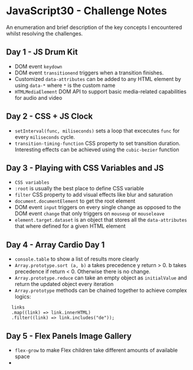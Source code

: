 # JavaScript30 - Challenge Notes

An enumeration and brief description of the key concepts I encountered whilst resolving the challenges.

## Day 1 - JS Drum Kit

- DOM event `keydown`
- DOM event `transitionend` triggers when a transition finishes.
- Customized `data-attributes` can be added to any HTML element by using `data-*` where `*` is the custom name
- `HTMLMediaElement` DOM API to support basic media-related capabilities for audio and video

## Day 2 - CSS + JS Clock

- `setInterval(func, miliseconds)` sets a loop that excecutes `func` for every `miliseconds` cycle.
- `transition-timing-function` CSS property to set transition duration. Interesting effects can be achieved using the `cubic-bezier` function

## Day 3 - Playing with CSS Variables and JS

- `CSS variables`
- `:root` is usually the best place to define CSS variable
- `filter` CSS property to add visual effects like blur and saturation
- `document.documentElement` to get the root element
- DOM event `input` triggers on every single change as opposed to the DOM event `change` that only triggers on `mouseup` or `mouseleave`
- `element.target.dataset` is an object that stores all the `data-attributes` that where defined for a given HTML element

## Day 4 - Array Cardio Day 1

- `console.table` to show a list of results more clearly
- `Array.prototype.sort (a, b)` a takes precedence y return > 0. b takes precedence if return < 0. Otherwise there is no change.
- `Array.prototype.reduce` can take an empty object as `initialValue` and return the updated object every iteration
- `Array.prototype` methods can be chained together to achieve complex logics:

```
  links
  .map((link) => link.innerHTML)
  .filter((link) => link.includes("de"));

```

## Day 5 - Flex Panels Image Gallery

- `flex-grow` to make Flex children take different amounts of available space
-
